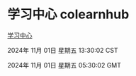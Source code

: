 # 学习中心 colearnhub
[学习中心](http://219.139.197.74:56308/colearnhub/)

2024年 11月 01日 星期五 13:30:02 CST

2024年 11月 01日 星期五 05:30:02 GMT

